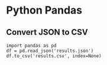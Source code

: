 # Python Pandas

## Convert JSON to CSV

```text
import pandas as pd
df = pd.read_json('results.json')
df.to_csv('results.csv', index=None)
```


